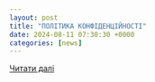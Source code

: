 ```yaml
---
layout: post
title: "ПОЛІТИКА КОНФІДЕНЦІЙНОСТІ"
date: 2024-08-11 07:30:30 +0000
categories: [news]
---
```


[Читати далі](https://maxgarant.ua/storinka-politika-konfedinciynosti)
